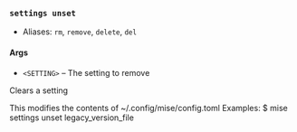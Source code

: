 ### `settings unset`

* Aliases: `rm`, `remove`, `delete`, `del`
#### Args

* `<SETTING>` – The setting to remove

Clears a setting

This modifies the contents of ~/.config/mise/config.toml
Examples:
  $ mise settings unset legacy_version_file
